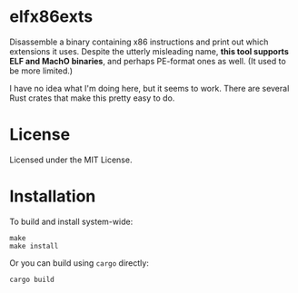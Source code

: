 # elfx86exts

Disassemble a binary containing x86 instructions and print out which
extensions it uses. Despite the utterly misleading name, **this tool supports
ELF and MachO binaries**, and perhaps PE-format ones as well. (It used to be
more limited.)

I have no idea what I'm doing here, but it seems to work. There are several
Rust crates that make this pretty easy to do.

# License

Licensed under the MIT License.

# Installation

To build and install system-wide:

```
make
make install
```

Or you can build using `cargo` directly:

```
cargo build
```
